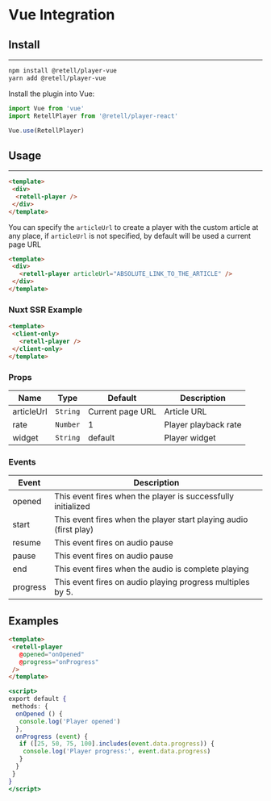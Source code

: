 # Vue Integration

## Install

---

```bash
npm install @retell/player-vue
yarn add @retell/player-vue
```

Install the plugin into Vue:

```jsx
import Vue from 'vue'
import RetellPlayer from '@retell/player-react'

Vue.use(RetellPlayer)
```

## Usage

---

```html
<template>
 <div>
  <retell-player />
 </div>
</template>
```

You can specify the `articleUrl` to create a player with the custom article at any place, if `articleUrl` is not specified, by default will be used a current page URL

```html
<template>
 <div>
   <retell-player articleUrl="ABSOLUTE_LINK_TO_THE_ARTICLE" />
 </div>
</template>
```

### Nuxt SSR Example

```html
<template>
 <client-only>
   <retell-player />
 </client-only>
</template>
```

### Props

| Name | Type | Default | Description |
| --- | --- | --- | --- |
| articleUrl | `String` | Current page URL | Article URL |
| rate | `Number` | 1 | Player playback rate |
| widget | `String` | default | Player widget |

### Events

| Event | Description |
| --- | --- |
| opened | This event fires when the player is successfully initialized |
| start | This event fires when the player start playing audio (first play) |
| resume | This event fires on audio pause |
| pause | This event fires on audio pause |
| end | This event fires when the audio is complete playing |
| progress | This event fires on audio playing progress multiples by 5. |

## Examples

```html
<template>
 <retell-player
   @opened="onOpened"
   @progress="onProgress"
 />
</template>
```

```jsx
<script>
export default {
 methods: {
  onOpened () {
   console.log('Player opened')
  },
  onProgress (event) {
   if ([25, 50, 75, 100].includes(event.data.progress)) {
    console.log('Player progress:', event.data.progress)
   }
  }
 }
}
</script>
```
